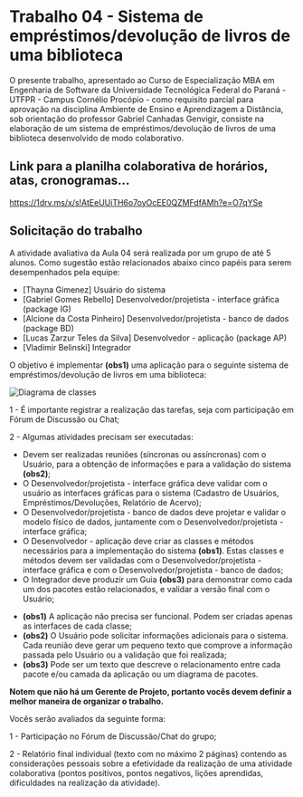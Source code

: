 # Trabalho 04 - Sistema de empréstimos/devolução de livros de uma biblioteca

O presente trabalho, apresentado ao Curso de Especialização MBA em Engenharia de Software da Universidade Tecnológica Federal do Paraná - UTFPR - Campus Cornélio Procópio - como requisito parcial para aprovação na disciplina Ambiente de Ensino e Aprendizagem a Distância, sob orientação do professor Gabriel Canhadas Genvigir, consiste na elaboração de um sistema de empréstimos/devolução de livros de uma biblioteca desenvolvido de modo colaborativo.

## Link para a planilha colaborativa de horários, atas, cronogramas...

https://1drv.ms/x/s!AtEeUUiTH6o7oyOcEE0QZMFdfAMh?e=O7qYSe

## Solicitação do trabalho

A atividade avaliativa da Aula 04 será realizada por um grupo de até 5 alunos.
Como sugestão estão relacionados abaixo cinco papéis para serem desempenhados pela equipe:

- [Thayna Gimenez] Usuário do sistema
- [Gabriel Gomes Rebello] Desenvolvedor/projetista - interface gráfica (package IG)
- [Alcione da Costa Pinheiro] Desenvolvedor/projetista - banco de dados (package BD)
- [Lucas Zarzur Teles da Silva] Desenvolvedor - aplicação (package AP)
- [Vladimir Belinski] Integrador

O objetivo é implementar **(obs1)** uma aplicação para o seguinte sistema de empréstimos/devolução de livros em uma biblioteca:

![Diagrama de classes](https://github.com/vladimirbelinski/trab04-ead/blob/master/%5B0%5D%20Documentos%20diversos/DiagramaDeClasses.JPG)

1 - É importante registrar a realização das tarefas, seja com participação em Fórum de Discussão ou Chat;

2 - Algumas atividades precisam ser executadas:

- Devem ser realizadas reuniões (síncronas ou assíncronas) com o Usuário, para a obtenção de informações e para a validação do sistema **(obs2)**;
- O Desenvolvedor/projetista - interface gráfica deve validar com o usuário as interfaces gráficas para o sistema (Cadastro de Usuários, Empréstimos/Devoluções, Relatório de Acervo);
- O Desenvolvedor/projetista - banco de dados deve projetar e validar o modelo físico de dados, juntamente com o Desenvolvedor/projetista - interface gráfica;
- O Desenvolvedor - aplicação deve criar as classes e métodos necessários para a implementação do sistema **(obs1)**. Estas classes e métodos devem ser validadas com o Desenvolvedor/projetista - interface gráfica e com o Desenvolvedor/projetista - banco de dados;
- O Integrador deve produzir um Guia **(obs3)** para demonstrar como cada um dos pacotes estão relacionados, e validar a versão final com o Usuário;

* **(obs1)** A aplicação não precisa ser funcional. Podem ser criadas apenas as interfaces de cada classe;
* **(obs2)** O Usuário pode solicitar informações adicionais para o sistema. Cada reunião deve gerar um pequeno texto que comprove a informação passada pelo Usuário ou a validação que foi realizada;
* **(obs3)** Pode ser um texto que descreve o relacionamento entre cada pacote e/ou camada da aplicação ou um diagrama de pacotes.

**Notem que não há um Gerente de Projeto, portanto vocês devem definir a melhor maneira de organizar o trabalho.**

Vocês serão avaliados da seguinte forma:

1 - Participação no Fórum de Discussão/Chat do grupo;

2 - Relatório final individual (texto com no máximo 2 páginas) contendo as considerações pessoais sobre a efetividade da realização de uma atividade colaborativa (pontos positivos, pontos negativos, lições aprendidas, dificuldades na realização da atividade).

